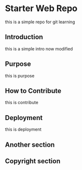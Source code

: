 # Starter Web Repo
this is a simple repo for git learning
## Introduction
this is a simple intro now modified
## Purpose
this is purpose
## How to Contribute
this is contribute
## Deployment
this is deployment
## Another section
## Copyright section

